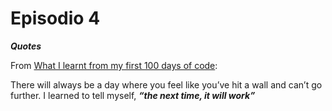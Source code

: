 # Episodio 4

***Quotes***

From [What I learnt from my first 100 days of code]:

There will always be a day where you feel like you’ve hit a wall and can’t go further. I learned to tell myself, ***“the next time, it will work”***







[What I learnt from my first 100 days of code]: <https://medium.freecodecamp.com/what-i-learned-from-my-first-100daysofcode-13ac805ff0a9>
